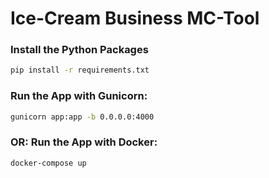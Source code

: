 # Ice-Cream Business MC-Tool

### Install the Python Packages

```sh
pip install -r requirements.txt
```

### Run the App with Gunicorn:

```sh
gunicorn app:app -b 0.0.0.0:4000
```

### OR: Run the App with Docker:

```sh
docker-compose up
```
